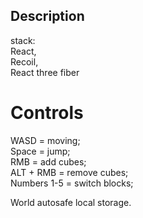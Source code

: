## Description
stack: 
<br />
React,
<br />
Recoil,
<br />
React three fiber

# Controls
WASD = moving;
<br />
Space = jump;
<br />
RMB = add cubes;
<br />
ALT + RMB = remove cubes;
<br />
Numbers 1-5 = switch blocks;

World autosafe local storage.
